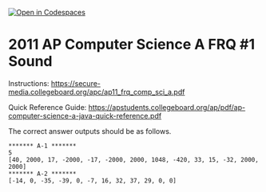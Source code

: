[![Open in Codespaces](https://classroom.github.com/assets/launch-codespace-7f7980b617ed060a017424585567c406b6ee15c891e84e1186181d67ecf80aa0.svg)](https://classroom.github.com/open-in-codespaces?assignment_repo_id=14583371)
# 2011  AP Computer Science A FRQ #1 Sound

 
Instructions: https://secure-media.collegeboard.org/apc/ap11_frq_comp_sci_a.pdf 

Quick Reference Guide:  https://apstudents.collegeboard.org/ap/pdf/ap-computer-science-a-java-quick-reference.pdf   

The correct answer outputs should be as follows.   

```
******* A-1 *******
5
[40, 2000, 17, -2000, -17, -2000, 2000, 1048, -420, 33, 15, -32, 2000, 2000]
******* A-2 *******
[-14, 0, -35, -39, 0, -7, 16, 32, 37, 29, 0, 0] 
```
